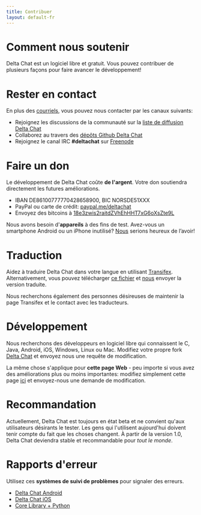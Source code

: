 ```yaml
---
title: Contribuer
layout: default-fr
---
```




<!-- GENERATED FILE -- DO NOT EDIT -->



# Comment nous soutenir

Delta Chat est un logiciel libre et gratuit. Vous pouvez contribuer de plusieurs façons pour faire avancer le développement!


# Rester en contact

En plus des [courriels](../fr/imprint), vous pouvez nous contacter par les canaux suivants:

- Rejoignez les discussions de la communauté sur la [liste de diffusion Delta Chat](https://lists.codespeak.net/postorius/lists/delta.codespeak.net/)
- Collaborez au travers des [dépôts Github Delta Chat](https://github.com/deltachat/)
- Rejoignez le canal IRC **#deltachat** sur [Freenode](https://webchat.freenode.net?uio=MTE9MjA16a&channels=%23deltachat)


# Faire un don

Le développement de Delta Chat coûte **de l'argent**. Votre don soutiendra directement les futures améliorations.

- IBAN DE86100777770428658900, BIC NORSDE51XXX
- PayPal ou carte de crédit: [paypal.me/deltachat](https://paypal.me/deltachat/20)
- Envoyez des bitcoins à [18e3zwis2raitdZVhEhHHT7xG6oXsZte9L](bitcoin:18e3zwis2raitdZVhEhHHT7xG6oXsZte9L)

Nous avons besoin d'**appareils** à des fins de test. Avez-vous un smartphone Android ou un iPhone inutilisé?
[Nous](../fr/imprint) serions heureux de l’avoir!

# Traduction

Aidez à traduire Delta Chat dans votre langue en utilisant [Transifex](https://www.transifex.com/delta-chat/delta-chat-android/).
Alternativement, vous pouvez télécharger [ce fichier](https://raw.githubusercontent.com/deltachat/deltachat-android/master/MessengerProj/src/main/res/values/strings.xml) et [nous](../fr/imprint) envoyer la version traduite.

Nous recherchons également des personnes désireuses de maintenir la page Transifex et le contact avec les traducteurs.


# Développement

Nous recherchons des développeurs en logiciel libre qui connaissent le C, Java, Android, iOS, Windows, Linux ou Mac.
Modifiez votre propre fork [Delta Chat](https://github.com/deltachat/) et envoyez nous une requête de modification.

La même chose s'applique pour **cette page Web** - peu importe si vous avez des améliorations plus ou moins importantes: modifiez simplement cette page [ici](https://github.com/deltachat/deltachat-pages) et envoyez-nous une demande de modification.

# Recommandation

Actuellement, Delta Chat est toujours en état beta et ne convient qu'aux utilisateurs désirants le tester. Les gens qui l'utilisent aujourd'hui doivent tenir compte du fait que les choses changent. À partir de la version 1.0, Delta Chat deviendra stable et recommandable pour _tout le monde_.


# Rapports d'erreur

Utilisez ces **systèmes de suivi de problèmes** pour signaler des erreurs.

- [Delta Chat Android](https://github.com/deltachat/deltachat-android/issues)
- [Delta Chat iOS](https://github.com/deltachat/deltachat-ios/issues)
- [Core Library + Python](https://github.com/deltachat/deltachat-core/issues)



